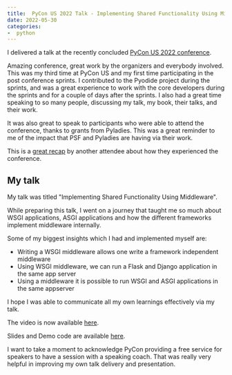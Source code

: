 ```yaml
---
title:  PyCon US 2022 Talk - Implementing Shared Functionality Using Middleware
date: 2022-05-30
categories:
-  python
---
```


I delivered a talk at the recently concluded [PyCon US 2022 conference](https://us.pycon.org/2022/). 

Amazing conference, great work by the organizers and everybody involved. This was my third time
at PyCon US and my first time participating in the post conference sprints. I contributed
to the Pyodide project during the sprints, and was a great experience to work with the core
developers during the sprints and for a couple of days after the sprints. I also had a great
time speaking to so many people, discussing my talk, my book, their talks, and their work.

It was also great to speak to participants who were able to attend the conference, thanks
to grants from Pyladies. This was a great reminder to me of the impact that PSF and Pyladies
are having via their work.

This is a [great recap](https://ehmatthes.com/blog/pycon_2022_highlights/) by another attendee
about how they experienced the conference.

## My talk 

My talk was titled "Implementing Shared Functionality Using Middleware". 

While preparing this talk, I went on a journey that taught me so much about
WSGI applications, ASGI applications and how the different frameworks implement
middleware internally. 

Some of my biggest insights which I had and implemented myself are: 

- Writing a WSGI middleware allows one write a framework independent middleware
- Using WSGI middleware, we can run a Flask and Django application in the same app server
- Using a middleware it is possible to run WSGI and ASGI applications in the same
  appserver

I hope I was able to communicate all my own learnings effectively via my talk. 

The video is now available [here](https://www.youtube.com/watch?v=_t7GxTbKocc). 

Slides and Demo code are available [here](https://github.com/prod-python/pycon-us-2022).

I want to take a moment to acknowledge PyCon providing a free service for speakers
to have a session with a speaking coach. That was really very helpful in improving
my own talk delivery and presentation.